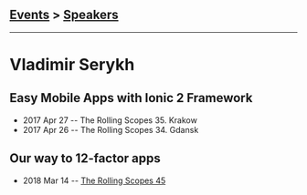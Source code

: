## [Events](../README.md) > [Speakers](../speakers.md)
---

# Vladimir Serykh

## Easy Mobile Apps with Ionic 2 Framework
- 2017 Apr 27 -- The Rolling Scopes 35. Krakow    
- 2017 Apr 26 -- The Rolling Scopes 34. Gdansk    
## Our way to 12-factor apps
- 2018 Mar 14 -- [The Rolling Scopes 45](https://www.youtube.com/watch?v=O7gf3YSx25s)    
